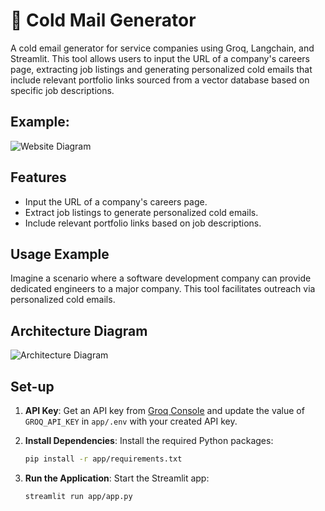 # 📧 Cold Mail Generator

A cold email generator for service companies using Groq, Langchain, and Streamlit. This tool allows users to input the URL of a company's careers page, extracting job listings and generating personalized cold emails that include relevant portfolio links sourced from a vector database based on specific job descriptions.

## Example:

![Website Diagram](imgs/img.png)

## Features

- Input the URL of a company's careers page.
- Extract job listings to generate personalized cold emails.
- Include relevant portfolio links based on job descriptions.

## Usage Example

Imagine a scenario where a software development company can provide dedicated engineers to a major company. This tool facilitates outreach via personalized cold emails.

## Architecture Diagram

![Architecture Diagram](imgs/architecture.png)

## Set-up

1. **API Key**: Get an API key from [Groq Console](https://console.groq.com/keys) and update the value of `GROQ_API_KEY` in `app/.env` with your created API key.

2. **Install Dependencies**: Install the required Python packages:
    ```bash
    pip install -r app/requirements.txt
    ```

3. **Run the Application**: Start the Streamlit app:
    ```bash
    streamlit run app/app.py
    ```




